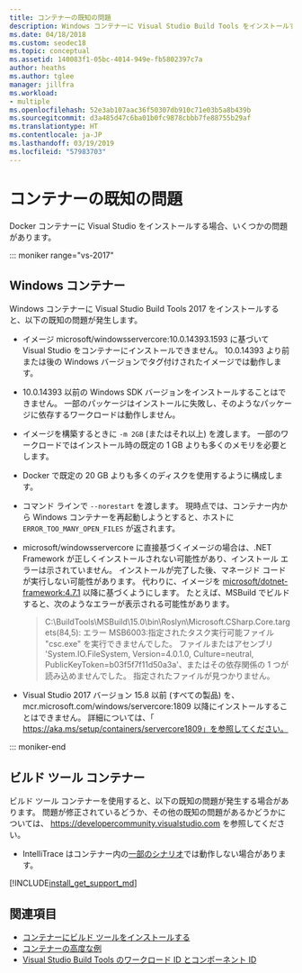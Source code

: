 ```yaml
---
title: コンテナーの既知の問題
description: Windows コンテナーに Visual Studio Build Tools をインストールするときに発生する可能性がある既知の問題について説明します。
ms.date: 04/18/2018
ms.custom: seodec18
ms.topic: conceptual
ms.assetid: 140083f1-05bc-4014-949e-fb5802397c7a
author: heaths
ms.author: tglee
manager: jillfra
ms.workload:
- multiple
ms.openlocfilehash: 52e3ab107aac36f50307db910c71e03b5a8b439b
ms.sourcegitcommit: d3a485d47c6ba01b0fc9878cbbb7fe88755b29af
ms.translationtype: HT
ms.contentlocale: ja-JP
ms.lasthandoff: 03/19/2019
ms.locfileid: "57983703"
---
```

# <a name="known-issues-for-containers"></a>コンテナーの既知の問題

Docker コンテナーに Visual Studio をインストールする場合、いくつかの問題があります。

::: moniker range="vs-2017"

## <a name="windows-container"></a>Windows コンテナー

Windows コンテナーに Visual Studio Build Tools 2017 をインストールすると、以下の既知の問題が発生します。

* イメージ microsoft/windowsservercore:10.0.14393.1593 に基づいて Visual Studio をコンテナーにインストールできません。 10.0.14393 より前または後の Windows バージョンでタグ付けされたイメージでは動作します。
* 10.0.14393 以前の Windows SDK バージョンをインストールすることはできません。 一部のパッケージはインストールに失敗し、そのようなパッケージに依存するワークロードは動作しません。
* イメージを構築するときに `-m 2GB` (またはそれ以上) を渡します。 一部のワークロードではインストール時の既定の 1 GB よりも多くのメモリを必要とします。
* Docker で既定の 20 GB よりも多くのディスクを使用するように構成します。
* コマンド ラインで `--norestart` を渡します。 現時点では、コンテナー内から Windows コンテナーを再起動しようとすると、ホストに `ERROR_TOO_MANY_OPEN_FILES` が返されます。
* microsoft/windowsservercore に直接基づくイメージの場合は、.NET Framework が正しくインストールされない可能性があり、インストール エラーは示されていません。 インストールが完了した後、マネージド コードが実行しない可能性があります。 代わりに、イメージを [microsoft/dotnet-framework:4.7.1](https://hub.docker.com/r/microsoft/dotnet-framework) 以降に基づくようにします。 たとえば、MSBuild でビルドすると、次のようなエラーが表示される可能性があります。

  > C:\BuildTools\MSBuild\15.0\bin\Roslyn\Microsoft.CSharp.Core.targets(84,5): エラー MSB6003:指定されたタスク実行可能ファイル "csc.exe" を実行できませんでした。 ファイルまたはアセンブリ 'System.IO.FileSystem, Version=4.0.1.0, Culture=neutral, PublicKeyToken=b03f5f7f11d50a3a'、またはその依存関係の 1 つが読み込めませんでした。 指定されたファイルが見つかりません。

* Visual Studio 2017 バージョン 15.8 以前 (すべての製品) を、mcr<span></span>.microsoft.com/windows/servercore:1809 以降にインストールすることはできません。 詳細については、「 https://aka.ms/setup/containers/servercore1809」を参照してください。

::: moniker-end

## <a name="build-tools-container"></a>ビルド ツール コンテナー

ビルド ツール コンテナーを使用すると、以下の既知の問題が発生する場合があります。 問題が修正されているどうか、その他の既知の問題があるかどうかについては、 https://developercommunity.visualstudio.com を参照してください。

* IntelliTrace はコンテナー内の[一部のシナリオ](https://github.com/Microsoft/vstest/issues/940)では動作しない場合があります。

[!INCLUDE[install_get_support_md](includes/install_get_support_md.md)]

## <a name="see-also"></a>関連項目

* [コンテナーにビルド ツールをインストールする](build-tools-container.md)
* [コンテナーの高度な例](advanced-build-tools-container.md)
* [Visual Studio Build Tools のワークロード ID とコンポーネント ID](workload-component-id-vs-build-tools.md)
